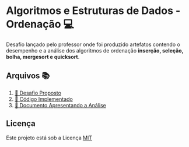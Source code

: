 # Algoritmos e Estruturas de Dados - Ordenação :computer:
Desafio lançado pelo professor onde foi produzido artefatos contendo o desempenho e a análise dos algoritmos de ordenação **inserção, seleção, bolha, mergesort e quicksort**.

## Arquivos :books:
1. [:orange_book: Desafio Proposto](desafio.pdf)
1. [:blue_book: Código Implementado](codigo.cs)
1. [:closed_book: Documento Apresentando a Análise](documento.pdf)

## Licença
Este projeto está sob a Licença [MIT](LICENSE.md)
